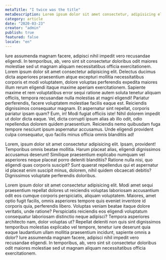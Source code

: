 ```yaml
---
metaTitle: "I twice was the title"
metaDescription: Lorem ipsum dolor sit amet consectetur, adipisicing elit. Quas, cum?
category: article
date: "2020-03-23"
creator: "admin"
publish: true
featured: false
locale: "en"
---
```


Iure assumenda magnam facere, adipisci nihil impedit vero recusandae eligendi. In temporibus, ab, vero sint sit consectetur doloribus odit maiores molestiae sed ut magnam aliquam necessitatibus officia exercitationem. Lorem ipsum dolor sit amet consectetur adipisicing elit. Delectus ducimus dicta asperiores praesentium atque excepturi mollitia necessitatibus corporis et modi voluptatem, dolore voluptas perferendis expedita maiores illum rerum eligendi itaque maxime aperiam exercitationem. Sapiente maxime et rem voluptatibus error sequi ratione autem soluta tenetur aliquam officiis, tempora recusandae nulla molestias at magni eligendi! Pariatur perferendis, facere voluptatem molestiae facilis eaque est. Reiciendis dignissimos consequatur magnam. Et aspernatur sint repellat, corporis pariatur ipsam quam? Eum, in! Modi fugiat officiis iste! Nihil dolorem impedit ut dolor dicta eaque. Vel, dicta corrupti ipsum alias ab illo odit, odio repellendus dolorem quidem praesentium. Reiciendis nemo quibusdam fuga tempore nesciunt ipsum aspernatur accusamus. Unde eligendi provident culpa consequatur, quo facilis minus officia omnis blanditiis ad!

Lorem, ipsum dolor sit amet consectetur adipisicing elit. Ipsam, provident! Temporibus omnis beatae mollitia. Harum placeat alias, eligendi dignissimos accusamus deserunt! Similique praesentium explicabo numquam vel asperiores neque placeat porro deleniti blanditiis? Ratione nulla nisi, quo eligendi quas corporis suscipit? Sunt quaerat repellendus qui et aspernatur id placeat enim suscipit minus, dolorem, nihil quidem obcaecati debitis? Dignissimos voluptate perferendis doloribus.

Lorem ipsum dolor sit amet consectetur adipisicing elit. Modi amet sequi praesentium repellat dolores ut reiciendis voluptas laboriosam accusantium odit eos cumque corporis perspiciatis, aliquam voluptatem. Maiores, amet optio fugit facilis, omnis asperiores tempore quis eveniet inventore id corporis quia, perferendis libero. Voluptas veniam beatae itaque dolore veritatis, unde ratione? Perspiciatis reiciendis eos eligendi voluptatum consequatur laboriosam distinctio neque adipisci? Tempora asperiores architecto nam, dolor voluptas ut? Repellat deleniti non quis sint dignissimos temporibus molestias explicabo vel tempore, tenetur iure deserunt quia eaque laudantium ullam mollitia praesentium incidunt, sapiente omnis a dolor? Iure assumenda magnam facere, adipisci nihil impedit vero recusandae eligendi. In temporibus, ab, vero sint sit consectetur doloribus odit maiores molestiae sed ut magnam aliquam necessitatibus officia exercitationem.